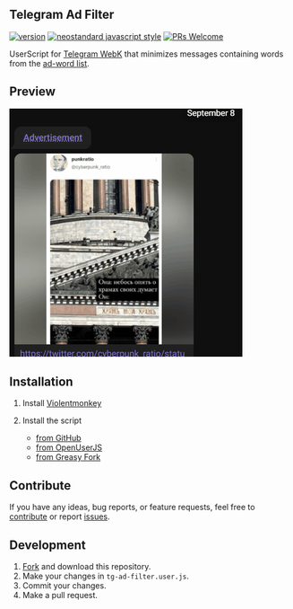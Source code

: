 ## Telegram Ad Filter

[![version](https://img.shields.io/github/tag/VChet/telegram-ad-filter.svg?label=version)](https://github.com/VChet/telegram-ad-filter/tags)
[![neostandard javascript style](https://img.shields.io/badge/code_style-neostandard-7fffff?style=flat)](https://github.com/neostandard/neostandard)
[![PRs Welcome](https://img.shields.io/badge/PRs-welcome-brightgreen.svg)](http://makeapullrequest.com)

UserScript for [Telegram WebK](https://web.telegram.org/k/) that minimizes messages containing words from the [ad-word list](https://github.com/VChet/telegram-ad-filter/blob/master/blacklist.json).

## Preview

![Preview](./meta/preview.gif)

## Installation

1. Install [Violentmonkey](https://violentmonkey.github.io/get-it/)
1. Install the script

   - [from GitHub](https://github.com/VChet/telegram-ad-filter/raw/master/tg-ad-filter.user.js)
   - [from OpenUserJS](https://openuserjs.org/scripts/VChet/Telegram_Ad_Filter)
   - [from Greasy Fork](https://greasyfork.org/en/scripts/379355)

## Contribute

If you have any ideas, bug reports, or feature requests, feel free to [contribute](https://github.com/VChet/telegram-ad-filter/pulls) or report [issues](https://github.com/VChet/telegram-ad-filter/issues).

## Development

1. [Fork](https://github.com/VChet/telegram-ad-filter/fork) and download this repository.
1. Make your changes in `tg-ad-filter.user.js`.
1. Commit your changes.
1. Make a pull request.
